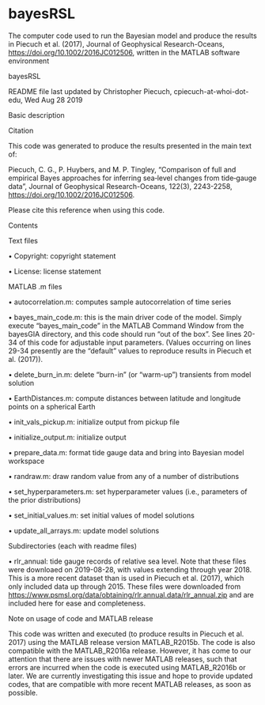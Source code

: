 # bayesRSL
The computer code used to run the Bayesian model and produce the results in Piecuch et al. (2017), Journal of Geophysical Research-Oceans,  https://doi.org/10.1002/2016JC012506, written in the MATLAB software environment 

bayesRSL

README file last updated by Christopher Piecuch, cpiecuch-at-whoi-dot-edu, Wed Aug 28 2019

Basic description

Citation

This code was generated to produce the results presented in the main text of:

Piecuch, C. G., P. Huybers, and M. P. Tingley, “Comparison of full and empirical Bayes approaches for inferring sea‐level changes from tide‐gauge data”, Journal of Geophysical Research-Oceans, 122(3), 2243-2258, https://doi.org/10.1002/2016JC012506.

Please cite this reference when using this code. 

Contents

Text files

•	Copyright: copyright statement

•	License: license statement

MATLAB .m files

•	autocorrelation.m: computes sample autocorrelation of time series

•	bayes_main_code.m: this is the main driver code of the model.  Simply execute “bayes_main_code” in the MATLAB Command Window from the bayesGIA directory, and this code should run “out of the box”.  See lines 20-34 of this code for adjustable input parameters.  (Values occurring on lines 29-34 presently are the “default” values to reproduce results in Piecuch et al. (2017)).

•	delete_burn_in.m: delete “burn-in” (or “warm-up”) transients from model solution

•	EarthDistances.m: compute distances between latitude and longitude points on a spherical Earth

•	init_vals_pickup.m: initialize output from pickup file

•	initialize_output.m: initialize output

•	prepare_data.m: format tide gauge data and bring into Bayesian model workspace

•	randraw.m: draw random value from any of a number of distributions

•	set_hyperparameters.m: set hyperparameter values (i.e., parameters of the prior distributions)

•	set_initial_values.m: set initial values of model solutions

•	update_all_arrays.m: update model solutions

Subdirectories (each with readme files)

•	rlr_annual: tide gauge records of relative sea level.  Note that these files were downloaed on 2019-08-28, with values extending through year 2018.  This is a more recent dataset than is used in Piecuch et al. (2017), which only included data up through 2015.  These files were downloaded from https://www.psmsl.org/data/obtaining/rlr.annual.data/rlr_annual.zip and are included here for ease and completeness.

Note on usage of code and MATLAB release

This code was written and executed (to produce results in Piecuch et al. 2017) using the MATLAB release version MATLAB_R2015b.  The code is also compatible with the MATLAB_R2016a release.  However, it has come to our attention that there are issues with newer MATLAB releases, such that errors are incurred when the code is executed using MATLAB_R2016b or later.  We are currently investigating this issue and hope to provide updated codes, that are compatible with more recent MATLAB releases, as soon as possible. 
